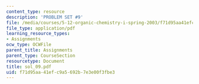 ```yaml
---
content_type: resource
description: 'PROBLEM SET #9'
file: /media/courses/5-12-organic-chemistry-i-spring-2003/f71d95aa41efc9a5692b7e3e00f3fbe3_sol_09.pdf
file_type: application/pdf
learning_resource_types:
- Assignments
ocw_type: OCWFile
parent_title: Assignments
parent_type: CourseSection
resourcetype: Document
title: sol_09.pdf
uid: f71d95aa-41ef-c9a5-692b-7e3e00f3fbe3
---
```

